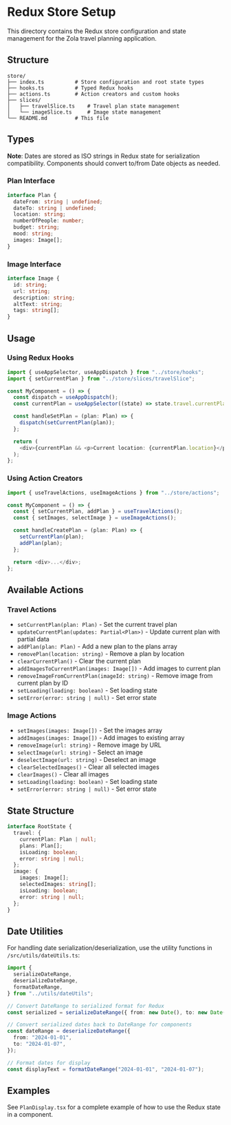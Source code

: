 # Redux Store Setup

This directory contains the Redux store configuration and state management for the Zola travel planning application.

## Structure

```
store/
├── index.ts          # Store configuration and root state types
├── hooks.ts          # Typed Redux hooks
├── actions.ts        # Action creators and custom hooks
├── slices/
│   ├── travelSlice.ts    # Travel plan state management
│   └── imageSlice.ts     # Image state management
└── README.md         # This file
```

## Types

**Note**: Dates are stored as ISO strings in Redux state for serialization compatibility. Components should convert to/from Date objects as needed.

### Plan Interface

```typescript
interface Plan {
  dateFrom: string | undefined;
  dateTo: string | undefined;
  location: string;
  numberOfPeople: number;
  budget: string;
  mood: string;
  images: Image[];
}
```

### Image Interface

```typescript
interface Image {
  id: string;
  url: string;
  description: string;
  altText: string;
  tags: string[];
}
```

## Usage

### Using Redux Hooks

```typescript
import { useAppSelector, useAppDispatch } from "../store/hooks";
import { setCurrentPlan } from "../store/slices/travelSlice";

const MyComponent = () => {
  const dispatch = useAppDispatch();
  const currentPlan = useAppSelector((state) => state.travel.currentPlan);

  const handleSetPlan = (plan: Plan) => {
    dispatch(setCurrentPlan(plan));
  };

  return (
    <div>{currentPlan && <p>Current location: {currentPlan.location}</p>}</div>
  );
};
```

### Using Action Creators

```typescript
import { useTravelActions, useImageActions } from "../store/actions";

const MyComponent = () => {
  const { setCurrentPlan, addPlan } = useTravelActions();
  const { setImages, selectImage } = useImageActions();

  const handleCreatePlan = (plan: Plan) => {
    setCurrentPlan(plan);
    addPlan(plan);
  };

  return <div>...</div>;
};
```

## Available Actions

### Travel Actions

- `setCurrentPlan(plan: Plan)` - Set the current travel plan
- `updateCurrentPlan(updates: Partial<Plan>)` - Update current plan with partial data
- `addPlan(plan: Plan)` - Add a new plan to the plans array
- `removePlan(location: string)` - Remove a plan by location
- `clearCurrentPlan()` - Clear the current plan
- `addImagesToCurrentPlan(images: Image[])` - Add images to current plan
- `removeImageFromCurrentPlan(imageId: string)` - Remove image from current plan by ID
- `setLoading(loading: boolean)` - Set loading state
- `setError(error: string | null)` - Set error state

### Image Actions

- `setImages(images: Image[])` - Set the images array
- `addImages(images: Image[])` - Add images to existing array
- `removeImage(url: string)` - Remove image by URL
- `selectImage(url: string)` - Select an image
- `deselectImage(url: string)` - Deselect an image
- `clearSelectedImages()` - Clear all selected images
- `clearImages()` - Clear all images
- `setLoading(loading: boolean)` - Set loading state
- `setError(error: string | null)` - Set error state

## State Structure

```typescript
interface RootState {
  travel: {
    currentPlan: Plan | null;
    plans: Plan[];
    isLoading: boolean;
    error: string | null;
  };
  image: {
    images: Image[];
    selectedImages: string[];
    isLoading: boolean;
    error: string | null;
  };
}
```

## Date Utilities

For handling date serialization/deserialization, use the utility functions in `/src/utils/dateUtils.ts`:

```typescript
import {
  serializeDateRange,
  deserializeDateRange,
  formatDateRange,
} from "../utils/dateUtils";

// Convert DateRange to serialized format for Redux
const serialized = serializeDateRange({ from: new Date(), to: new Date() });

// Convert serialized dates back to DateRange for components
const dateRange = deserializeDateRange({
  from: "2024-01-01",
  to: "2024-01-07",
});

// Format dates for display
const displayText = formatDateRange("2024-01-01", "2024-01-07");
```

## Examples

See `PlanDisplay.tsx` for a complete example of how to use the Redux state in a component.
